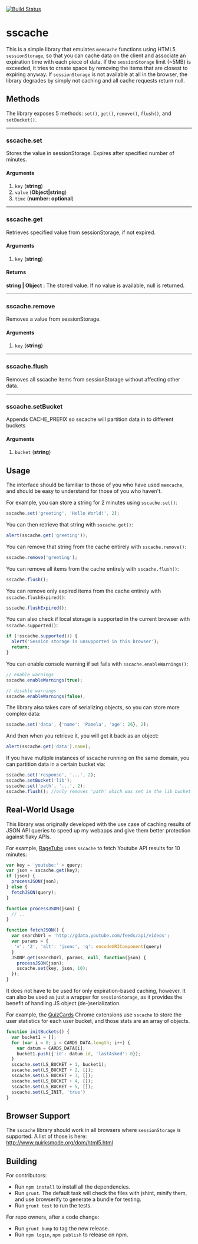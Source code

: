 [![Build Status](https://travis-ci.org/krishollenbeck/session-storage-cache.svg?branch=master)](https://travis-ci.org/krishollenbeck/session-storage-cache)

sscache
===============================
This is a simple library that emulates `memcache` functions using HTML5 `sessionStorage`, so that you can cache data on the client
and associate an expiration time with each piece of data. If the `sessionStorage` limit (~5MB) is exceeded, it tries to create space by removing the items that are closest to expiring anyway. If `sessionStorage` is not available at all in the browser, the library degrades by simply not caching and all cache requests return null.

Methods
-------

The library exposes 5 methods: `set()`, `get()`, `remove()`, `flush()`, and `setBucket()`.

* * *

### sscache.set
Stores the value in sessionStorage. Expires after specified number of minutes.
#### Arguments
1. `key` (**string**)
2. `value` (**Object|string**)
3. `time` (**number: optional**)

* * *

### sscache.get
Retrieves specified value from sessionStorage, if not expired.
#### Arguments
1. `key` (**string**)

#### Returns
**string | Object** : The stored value. If no value is available, null is returned.

* * *

### sscache.remove
Removes a value from sessionStorage.
#### Arguments
1. `key` (**string**)

* * *

### sscache.flush
Removes all sscache items from sessionStorage without affecting other data.

* * *

### sscache.setBucket
Appends CACHE_PREFIX so sscache will partition data in to different buckets
#### Arguments
1. `bucket` (**string**)

Usage
-------

The interface should be familiar to those of you who have used `memcache`, and should be easy to understand for those of you who haven't.

For example, you can store a string for 2 minutes using `sscache.set()`:

```js
sscache.set('greeting', 'Hello World!', 2);
```

You can then retrieve that string with `sscache.get()`:

```js
alert(sscache.get('greeting'));
```

You can remove that string from the cache entirely with `sscache.remove()`:

```js
sscache.remove('greeting');
```

You can remove all items from the cache entirely with `sscache.flush()`:

```js
sscache.flush();
```

You can remove only expired items from the cache entirely with `sscache.flushExpired()`:

```js
sscache.flushExpired();
```

You can also check if local storage is supported in the current browser with `sscache.supported()`:

```js
if (!sscache.supported()) {
  alert('Session storage is unsupported in this browser');
  return;
}
```

You can enable console warning if set fails with `sscache.enableWarnings()`:

```js
// enable warnings
sscache.enableWarnings(true);

// disable warnings
sscache.enableWarnings(false);
```

The library also takes care of serializing objects, so you can store more complex data:

```js
sscache.set('data', {'name': 'Pamela', 'age': 26}, 2);
```

And then when you retrieve it, you will get it back as an object:

```js
alert(sscache.get('data').name);
```

If you have multiple instances of sscache running on the same domain, you can partition data in a certain bucket via:

```js
sscache.set('response', '...', 2);
sscache.setBucket('lib');
sscache.set('path', '...', 2);
sscache.flush(); //only removes 'path' which was set in the lib bucket
```


Real-World Usage
----------
This library was originally developed with the use case of caching results of JSON API queries
to speed up my webapps and give them better protection against flaky APIs.

For example, [RageTube](https://github.com/pamelafox/ragetube) uses `sscache` to fetch Youtube API results for 10 minutes:

```js
var key = 'youtube:' + query;
var json = sscache.get(key);
if (json) {
  processJSON(json);
} else {
  fetchJSON(query);
}

function processJSON(json) {
  // ..
}

function fetchJSON() {
  var searchUrl = 'http://gdata.youtube.com/feeds/api/videos';
  var params = {
   'v': '2', 'alt': 'jsonc', 'q': encodeURIComponent(query)
  }
  JSONP.get(searchUrl, params, null, function(json) {
    processJSON(json);
    sscache.set(key, json, 10);
  });
}
```

It does not have to be used for only expiration-based caching, however. It can also be used as just a wrapper for `sessionStorage`, as it provides the benefit of handling JS object (de-)serialization.

For example, the [QuizCards](https://github.com/pamelafox/chrome-cards) Chrome extensions use `sscache`
to store the user statistics for each user bucket, and those stats are an array
of objects.

```js
function initBuckets() {
  var bucket1 = [];
  for (var i = 0; i < CARDS_DATA.length; i++) {
    var datum = CARDS_DATA[i];
    bucket1.push({'id': datum.id, 'lastAsked': 0});
  }
  sscache.set(LS_BUCKET + 1, bucket1);
  sscache.set(LS_BUCKET + 2, []);
  sscache.set(LS_BUCKET + 3, []);
  sscache.set(LS_BUCKET + 4, []);
  sscache.set(LS_BUCKET + 5, []);
  sscache.set(LS_INIT, 'true')
}
```

Browser Support
----------------

The `sscache` library should work in all browsers where `sessionStorage` is supported.
A list of those is here:
http://www.quirksmode.org/dom/html5.html


Building
----------------

For contributors:

* Run `npm install` to install all the dependencies.
* Run `grunt`. The default task will check the files with jshint, minify them, and use browserify to generate a bundle for testing.
* Run `grunt test` to run the tests.


For repo owners, after a code change:

* Run `grunt bump` to tag the new release.
* Run `npm login`, `npm publish` to release on npm.


